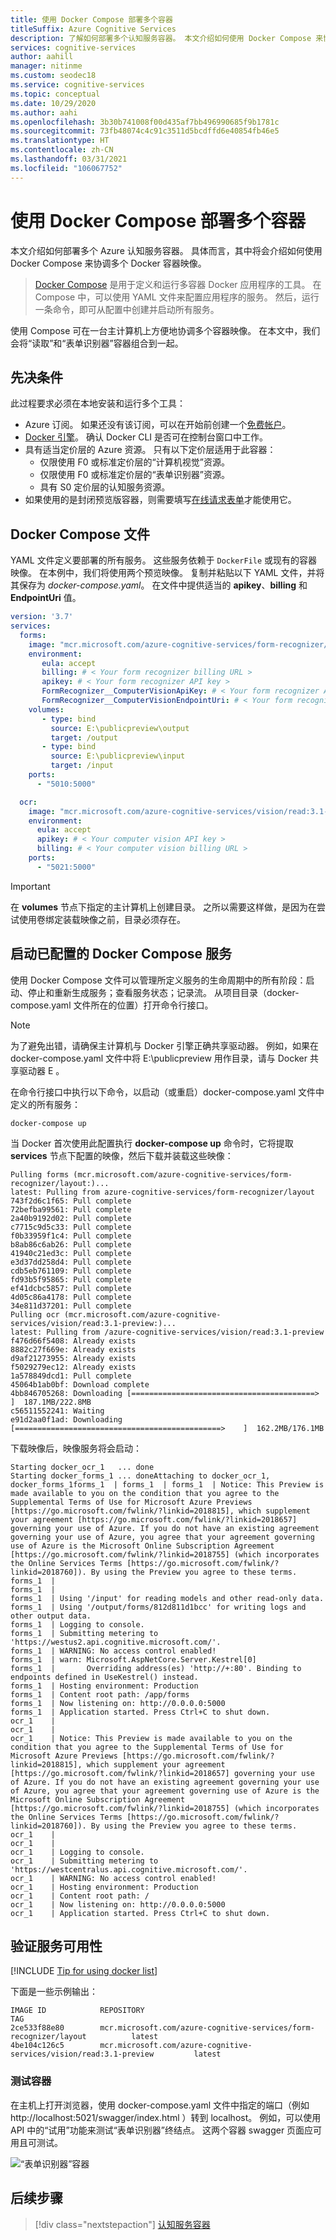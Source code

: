 ```yaml
---
title: 使用 Docker Compose 部署多个容器
titleSuffix: Azure Cognitive Services
description: 了解如何部署多个认知服务容器。 本文介绍如何使用 Docker Compose 来协调多个 Docker 容器映像。
services: cognitive-services
author: aahill
manager: nitinme
ms.custom: seodec18
ms.service: cognitive-services
ms.topic: conceptual
ms.date: 10/29/2020
ms.author: aahi
ms.openlocfilehash: 3b30b741008f00d435af7bb496990685f9b1781c
ms.sourcegitcommit: 73fb48074c4c91c3511d5bcdffd6e40854fb46e5
ms.translationtype: HT
ms.contentlocale: zh-CN
ms.lasthandoff: 03/31/2021
ms.locfileid: "106067752"
---
```

# <a name="use-docker-compose-to-deploy-multiple-containers"></a>使用 Docker Compose 部署多个容器

本文介绍如何部署多个 Azure 认知服务容器。 具体而言，其中将会介绍如何使用 Docker Compose 来协调多个 Docker 容器映像。

> [Docker Compose](https://docs.docker.com/compose/) 是用于定义和运行多容器 Docker 应用程序的工具。 在 Compose 中，可以使用 YAML 文件来配置应用程序的服务。 然后，运行一条命令，即可从配置中创建并启动所有服务。

使用 Compose 可在一台主计算机上方便地协调多个容器映像。 在本文中，我们会将“读取”和“表单识别器”容器组合到一起。

## <a name="prerequisites"></a>先决条件

此过程要求必须在本地安装和运行多个工具：

* Azure 订阅。 如果还没有该订阅，可以在开始前创建一个[免费帐户](https://azure.microsoft.com/free/cognitive-services)。
* [Docker 引擎](https://www.docker.com/products/docker-engine)。 确认 Docker CLI 是否可在控制台窗口中工作。
* 具有适当定价层的 Azure 资源。 只有以下定价层适用于此容器：
  * 仅限使用 F0 或标准定价层的“计算机视觉”资源。
  * 仅限使用 F0 或标准定价层的“表单识别器”资源。
  * 具有 S0 定价层的认知服务资源。
* 如果使用的是封闭预览版容器，则需要填写[在线请求表单](https://aka.ms/csgate/)才能使用它。

## <a name="docker-compose-file"></a>Docker Compose 文件

YAML 文件定义要部署的所有服务。 这些服务依赖于 `DockerFile` 或现有的容器映像。 在本例中，我们将使用两个预览映像。 复制并粘贴以下 YAML 文件，并将其保存为 *docker-compose.yaml*。 在文件中提供适当的 **apikey**、**billing** 和 **EndpointUri** 值。

```yaml
version: '3.7'
services:
  forms:
    image: "mcr.microsoft.com/azure-cognitive-services/form-recognizer/layout"
    environment:
       eula: accept
       billing: # < Your form recognizer billing URL >
       apikey: # < Your form recognizer API key >
       FormRecognizer__ComputerVisionApiKey: # < Your form recognizer API key >
       FormRecognizer__ComputerVisionEndpointUri: # < Your form recognizer URI >
    volumes:
       - type: bind
         source: E:\publicpreview\output
         target: /output
       - type: bind
         source: E:\publicpreview\input
         target: /input
    ports:
      - "5010:5000"

  ocr:
    image: "mcr.microsoft.com/azure-cognitive-services/vision/read:3.1-preview"
    environment:
      eula: accept
      apikey: # < Your computer vision API key >
      billing: # < Your computer vision billing URL >
    ports:
      - "5021:5000"
```

> [!IMPORTANT]
> 在 **volumes** 节点下指定的主计算机上创建目录。 之所以需要这样做，是因为在尝试使用卷绑定装载映像之前，目录必须存在。

## <a name="start-the-configured-docker-compose-services"></a>启动已配置的 Docker Compose 服务

使用 Docker Compose 文件可以管理所定义服务的生命周期中的所有阶段：启动、停止和重新生成服务；查看服务状态；记录流。 从项目目录（docker-compose.yaml 文件所在的位置）打开命令行接口。

> [!NOTE]
> 为了避免出错，请确保主计算机与 Docker 引擎正确共享驱动器。 例如，如果在 docker-compose.yaml 文件中将 E:\publicpreview 用作目录，请与 Docker 共享驱动器 E 。

在命令行接口中执行以下命令，以启动（或重启）docker-compose.yaml 文件中定义的所有服务：

```console
docker-compose up
```

当 Docker 首次使用此配置执行 **docker-compose up** 命令时，它将提取 **services** 节点下配置的映像，然后下载并装载这些映像：

```console
Pulling forms (mcr.microsoft.com/azure-cognitive-services/form-recognizer/layout:)...
latest: Pulling from azure-cognitive-services/form-recognizer/layout
743f2d6c1f65: Pull complete
72befba99561: Pull complete
2a40b9192d02: Pull complete
c7715c9d5c33: Pull complete
f0b33959f1c4: Pull complete
b8ab86c6ab26: Pull complete
41940c21ed3c: Pull complete
e3d37dd258d4: Pull complete
cdb5eb761109: Pull complete
fd93b5f95865: Pull complete
ef41dcbc5857: Pull complete
4d05c86a4178: Pull complete
34e811d37201: Pull complete
Pulling ocr (mcr.microsoft.com/azure-cognitive-services/vision/read:3.1-preview:)...
latest: Pulling from /azure-cognitive-services/vision/read:3.1-preview
f476d66f5408: Already exists
8882c27f669e: Already exists
d9af21273955: Already exists
f5029279ec12: Already exists
1a578849dcd1: Pull complete
45064b1ab0bf: Download complete
4bb846705268: Downloading [=========================================>         ]  187.1MB/222.8MB
c56511552241: Waiting
e91d2aa0f1ad: Downloading [==============================================>    ]  162.2MB/176.1MB
```

下载映像后，映像服务将会启动：

```console
Starting docker_ocr_1   ... done
Starting docker_forms_1 ... doneAttaching to docker_ocr_1, docker_forms_1forms_1  | forms_1  | forms_1  | Notice: This Preview is made available to you on the condition that you agree to the Supplemental Terms of Use for Microsoft Azure Previews [https://go.microsoft.com/fwlink/?linkid=2018815], which supplement your agreement [https://go.microsoft.com/fwlink/?linkid=2018657] governing your use of Azure. If you do not have an existing agreement governing your use of Azure, you agree that your agreement governing use of Azure is the Microsoft Online Subscription Agreement [https://go.microsoft.com/fwlink/?linkid=2018755] (which incorporates the Online Services Terms [https://go.microsoft.com/fwlink/?linkid=2018760]). By using the Preview you agree to these terms.
forms_1  | 
forms_1  | 
forms_1  | Using '/input' for reading models and other read-only data.
forms_1  | Using '/output/forms/812d811d1bcc' for writing logs and other output data.
forms_1  | Logging to console.
forms_1  | Submitting metering to 'https://westus2.api.cognitive.microsoft.com/'.
forms_1  | WARNING: No access control enabled!
forms_1  | warn: Microsoft.AspNetCore.Server.Kestrel[0]
forms_1  |       Overriding address(es) 'http://+:80'. Binding to endpoints defined in UseKestrel() instead.
forms_1  | Hosting environment: Production
forms_1  | Content root path: /app/forms
forms_1  | Now listening on: http://0.0.0.0:5000
forms_1  | Application started. Press Ctrl+C to shut down.
ocr_1    | 
ocr_1    | 
ocr_1    | Notice: This Preview is made available to you on the condition that you agree to the Supplemental Terms of Use for Microsoft Azure Previews [https://go.microsoft.com/fwlink/?linkid=2018815], which supplement your agreement [https://go.microsoft.com/fwlink/?linkid=2018657] governing your use of Azure. If you do not have an existing agreement governing your use of Azure, you agree that your agreement governing use of Azure is the Microsoft Online Subscription Agreement [https://go.microsoft.com/fwlink/?linkid=2018755] (which incorporates the Online Services Terms [https://go.microsoft.com/fwlink/?linkid=2018760]). By using the Preview you agree to these terms.
ocr_1    |
ocr_1    | 
ocr_1    | Logging to console.
ocr_1    | Submitting metering to 'https://westcentralus.api.cognitive.microsoft.com/'.
ocr_1    | WARNING: No access control enabled!
ocr_1    | Hosting environment: Production
ocr_1    | Content root path: /
ocr_1    | Now listening on: http://0.0.0.0:5000
ocr_1    | Application started. Press Ctrl+C to shut down.
```

## <a name="verify-the-service-availability"></a>验证服务可用性

[!INCLUDE [Tip for using docker list](../../../includes/cognitive-services-containers-docker-list-tip.md)]

下面是一些示例输出：

```
IMAGE ID            REPOSITORY                                                                 TAG
2ce533f88e80        mcr.microsoft.com/azure-cognitive-services/form-recognizer/layout          latest
4be104c126c5        mcr.microsoft.com/azure-cognitive-services/vision/read:3.1-preview         latest
```

### <a name="test-containers"></a>测试容器

在主机上打开浏览器，使用 docker-compose.yaml 文件中指定的端口（例如 http://localhost:5021/swagger/index.html ）转到 localhost。 例如，可以使用 API 中的“试用”功能来测试“表单识别器”终结点。 这两个容器 swagger 页面应可用且可测试。

![“表单识别器”容器](media/form-recognizer-swagger-page.png)

## <a name="next-steps"></a>后续步骤

> [!div class="nextstepaction"]
> [认知服务容器](../cognitive-services-container-support.md)
